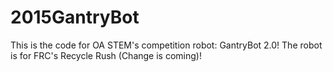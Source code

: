 # 2015GantryBot
This is the code for OA STEM's competition robot: GantryBot 2.0!
The robot is for FRC's Recycle Rush (Change is coming)!
